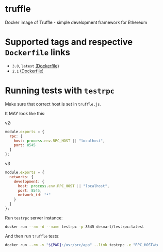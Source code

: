 # truffle
Docker image of Truffle - simple development framework for Ethereum

# Supported tags and respective `Dockerfile` links

* `3.0`, `latest` [(Dockerfile)](https://github.com/DeDocker/truffle/blob/master/3.0/Dockerfile)
* `2.1` [(Dockerfile)](https://github.com/DeDocker/truffle/blob/master/2.1/Dockerfile)

# Running tests with `testrpc`

Make sure that correct host is set in `truffle.js`.

It MAY look like this:

v2:

```js
module.exports = {
  rpc: {
    host: process.env.RPC_HOST || "localhost",
    port: 8545
  }
};
```

v3

```js
module.exports = {
  networks: {
    development: {
      host: process.env.RPC_HOST || "localhost",
      port: 8545,
      network_id: "*"
    }
  }
};
```

Run `testrpc` server instance:

```bash
docker run --rm -d --name testrpc -p 8545 desmart/testrpc:latest
```

And then run `truffle` tests:

```bash
docker run --rm -v "${PWD}:/usr/src/app" --link testrpc -e "RPC_HOST=testrpc" desmart/truffle:latest test
```
